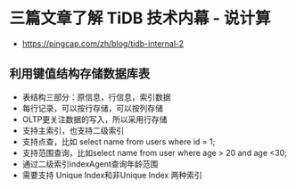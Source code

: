 # 三篇文章了解 TiDB 技术内幕 - 说计算
- https://pingcap.com/zh/blog/tidb-internal-2

## 利用键值结构存储数据库表
- 表结构三部分：原信息，行信息，索引数据
- 每行记录，可以按行存储，可以按列存储
- OLTP更关注数据的写入，所以采用行存储
- 支持主索引，也支持二级索引
- 支持点查，比如 select name from users where id = 1;
- 支持范围查询，比如select name from user where age > 20 and age <30;
- 通过二级索引indexAgent查询年龄范围
- 需要支持 Unique Index和非Unique Index 两种索引
